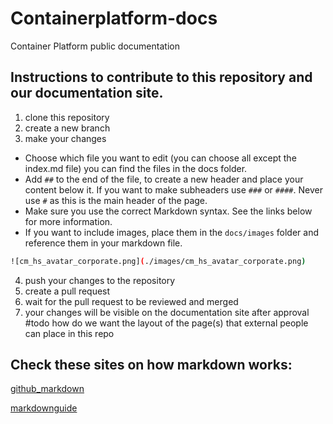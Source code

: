 # Containerplatform-docs
Container Platform public documentation

## Instructions to contribute to this repository and our documentation site.

1. clone this repository
2. create a new branch
3. make your changes
- Choose which file you want to edit (you can choose all except the index.md file) you can find the files in the docs folder.
- Add `##` to the end of the file, to create a new header and place your content below it. If you want to make subheaders use `###` or `####`. Never use `#` as this is the main header of the page.
- Make sure you use the correct Markdown syntax. See the links below for more information.
- If you want to include images, place them in the `docs/images` folder and reference them in your markdown file.
```bash
![cm_hs_avatar_corporate.png](./images/cm_hs_avatar_corporate.png)
```
4. push your changes to the repository
5. create a pull request
6. wait for the pull request to be reviewed and merged
7. your changes will be visible on the documentation site after approval
#todo how do we want the layout of the page(s) that external people can place in this repo

## Check these sites on how markdown works: 

[github_markdown](https://guides.github.com/features/mastering-markdown/)

[markdownguide](https://www.markdownguide.org/basic-syntax/)
